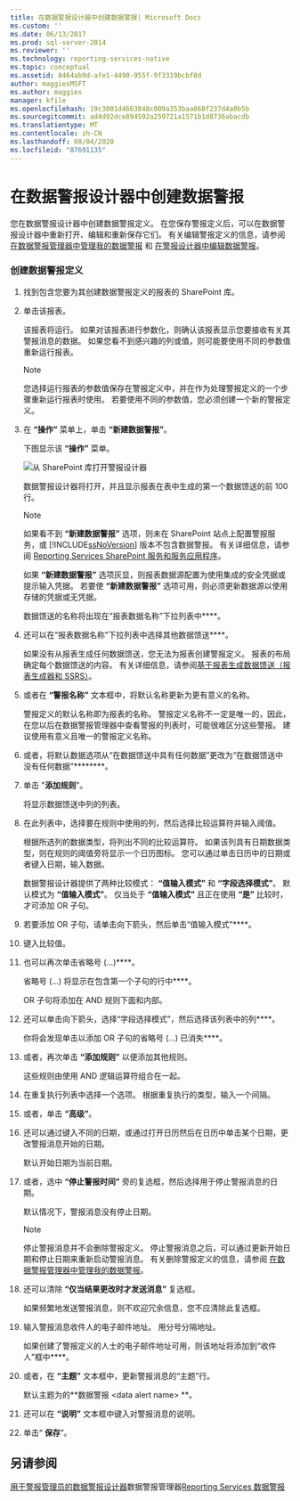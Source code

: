 ```yaml
---
title: 在数据警报设计器中创建数据警报| Microsoft Docs
ms.custom: ''
ms.date: 06/13/2017
ms.prod: sql-server-2014
ms.reviewer: ''
ms.technology: reporting-services-native
ms.topic: conceptual
ms.assetid: 8464ab9d-afe1-4490-955f-9f3319bcbf8d
author: maggiesMSFT
ms.author: maggies
manager: kfile
ms.openlocfilehash: 19c3001d4663848c009a353baa068f237d4a0b5b
ms.sourcegitcommit: ad4d92dce894592a259721a1571b1d8736abacdb
ms.translationtype: MT
ms.contentlocale: zh-CN
ms.lasthandoff: 08/04/2020
ms.locfileid: "87691135"
---
```

# <a name="create-a-data-alert-in-data-alert-designer"></a>在数据警报设计器中创建数据警报
  您在数据警报设计器中创建数据警报定义。 在您保存警报定义后，可以在数据警报设计器中重新打开、编辑和重新保存它们。 有关编辑警报定义的信息，请参阅 [在数据警报管理器中管理我的数据警报](manage-my-data-alerts-in-data-alert-manager.md) 和 [在警报设计器中编辑数据警报](edit-a-data-alert-in-alert-designer.md)。

### <a name="to-create-a-data-alert-definition"></a>创建数据警报定义

1.  找到包含您要为其创建数据警报定义的报表的 SharePoint 库。

2.  单击该报表。

     该报表将运行。 如果对该报表进行参数化，则确认该报表显示您要接收有关其警报消息的数据。 如果您看不到感兴趣的列或值，则可能要使用不同的参数值重新运行报表。

    > [!NOTE]
    >  您选择运行报表的参数值保存在警报定义中，并在作为处理警报定义的一个步骤重新运行报表时使用。 若要使用不同的参数值，您必须创建一个新的警报定义。

3.  在 **“操作”** 菜单上，单击 **“新建数据警报”**。

     下图显示该 **“操作”** 菜单。

     ![从 SharePoint 库打开警报设计器](media/rs-openalertdesigneriw.gif "从 SharePoint 库打开警报设计器")

     数据警报设计器将打开，并且显示报表在表中生成的第一个数据馈送的前 100 行。

    > [!NOTE]
    >  如果看不到 **“新建数据警报”** 选项，则未在 SharePoint 站点上配置警报服务，或 [!INCLUDE[ssNoVersion](../includes/ssnoversion-md.md)] 版本不包含数据警报。 有关详细信息，请参阅 [Reporting Services SharePoint 服务和服务应用程序](../../2014/reporting-services/reporting-services-sharepoint-service-and-service-applications.md)。
    > 
    >  如果 **“新建数据警报”** 选项灰显，则报表数据源配置为使用集成的安全凭据或提示输入凭据。 若要使 **“新建数据警报”** 选项可用，则必须更新数据源以使用存储的凭据或无凭据。

     数据馈送的名称将出现在“报表数据名称”下拉列表中****。

4.  还可以在“报表数据名称”下拉列表中选择其他数据馈送****。

     如果没有从报表生成任何数据馈送，您无法为报表创建警报定义。 报表的布局确定每个数据馈送的内容。 有关详细信息，请参阅[基于报表生成数据馈送（报表生成器和 SSRS）](report-builder/generating-data-feeds-from-reports-report-builder-and-ssrs.md)。

5.  或者在 **“警报名称”** 文本框中，将默认名称更新为更有意义的名称。

     警报定义的默认名称即为报表的名称。 警报定义名称不一定是唯一的，因此，在您以后在数据警报管理器中查看警报的列表时，可能很难区分这些警报。 建议使用有意义且唯一的警报定义名称。

6.  或者，将默认数据选项从“在数据馈送中具有任何数据”更改为“在数据馈送中没有任何数据”********。

7.  单击 "**添加规则**"。

     将显示数据馈送中列的列表。

8.  在此列表中，选择要在规则中使用的列，然后选择比较运算符并输入阈值。

     根据所选列的数据类型，将列出不同的比较运算符。 如果该列具有日期数据类型，则在规则的阈值旁将显示一个日历图标。 您可以通过单击日历中的日期或者键入日期，输入数据。

     数据警报设计器提供了两种比较模式： **“值输入模式”** 和 **“字段选择模式”**。 默认模式为 **“值输入模式”**。 仅当处于 **“值输入模式”** 且正在使用 **“是”** 比较时，才可添加 OR 子句。

9. 若要添加 OR 子句，请单击向下箭头，然后单击“值输入模式”****。

10. 键入比较值。

11. 也可以再次单击省略号 (…)****。

     省略号 (…) 将显示在包含第一个子句的行中****。

     OR 子句将添加在 AND 规则下面和内部。

12. 还可以单击向下箭头，选择“字段选择模式”，然后选择该列表中的列****。

     你将会发现单击以添加 OR 子句的省略号 (…) 已消失****。

13. 或者，再次单击 **“添加规则”** 以便添加其他规则。

     这些规则由使用 AND 逻辑运算符组合在一起。

14. 在重复执行列表中选择一个选项。 根据重复执行的类型，输入一个间隔。

15. 或者，单击 **“高级”**。

16. 还可以通过键入不同的日期，或通过打开日历然后在日历中单击某个日期，更改警报消息开始的日期。

     默认开始日期为当前日期。

17. 或者，选中 **“停止警报时间”** 旁的复选框，然后选择用于停止警报消息的日期。

     默认情况下，警报消息没有停止日期。

    > [!NOTE]
    >  停止警报消息并不会删除警报定义。 停止警报消息之后，可以通过更新开始日期和停止日期来重新启动警报消息。 有关删除警报定义的信息，请参阅 [在数据警报管理器中管理我的数据警报](manage-my-data-alerts-in-data-alert-manager.md)。

18. 还可以清除 **“仅当结果更改时才发送消息”** 复选框。

     如果频繁地发送警报消息，则不欢迎冗余信息，您不应清除此复选框。

19. 输入警报消息收件人的电子邮件地址。 用分号分隔地址。

     如果创建了警报定义的人士的电子邮件地址可用，则该地址将添加到“收件人”框中****。

20. 或者，在 **“主题”** 文本框中，更新警报消息的“主题”行。

     默认主题为的**数据警报 \<data alert name> **。

21. 还可以在 **“说明”** 文本框中键入对警报消息的说明。

22. 单击“ **保存**”。

## <a name="see-also"></a>另请参阅
 [用于警报管理员的](../../2014/reporting-services/data-alert-manager-for-alerting-administrators.md)[数据警报设计器](../../2014/reporting-services/data-alert-designer.md)数据警报管理器[Reporting Services 数据警报](../ssms/agent/alerts.md)



